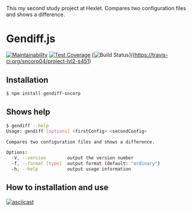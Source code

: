##

This my second study project at Hexlet.
Compares two configuration files and shows a difference.

##

# Gendiff.js

[![Maintainability](https://api.codeclimate.com/v1/badges/87251e35f22c283c8703/maintainability)](https://codeclimate.com/github/sncorp04/project-lvl2-s451/maintainability)
[![Test Coverage](https://api.codeclimate.com/v1/badges/87251e35f22c283c8703/test_coverage)](https://codeclimate.com/github/sncorp04/project-lvl2-s451/test_coverage)
[![Build Status](https://travis-ci.org/sncorp04/project-lvl2-s451.svg?branch=master)]((https://travis-ci.org/sncorp04/project-lvl2-s451)

## Installation

```sh
$ npm install gendiff-sncorp
```

## Shows help

```sh
$ gendiff --help
Usage: gendiff [options] <firstConfig> <secondConfig>

Compares two configuration files and shows a difference.

Options:
  -V, --version        output the version number
  -f, --format [type]  output format (default: "ordinary")
  -h, --help           output usage information
```
## How to installation and use

[![asciicast](https://asciinema.org/a/237359.svg)](https://asciinema.org/a/237359)
